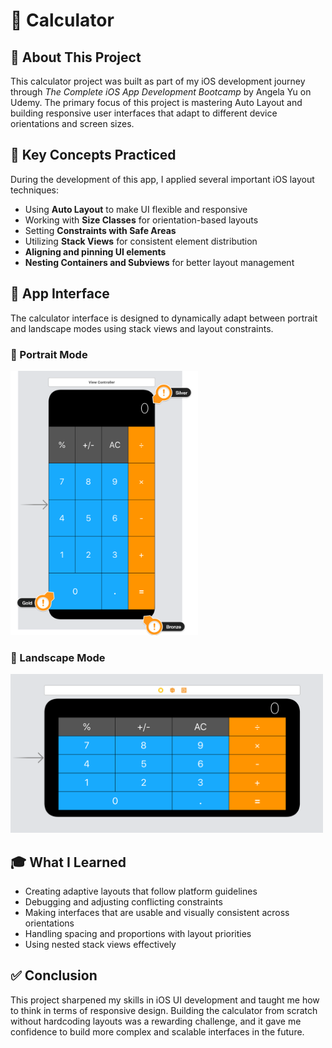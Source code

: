 # 🧮 Calculator

## 📘 About This Project

This calculator project was built as part of my iOS development journey through *The Complete iOS App Development Bootcamp* by Angela Yu on Udemy. The primary focus of this project is mastering Auto Layout and building responsive user interfaces that adapt to different device orientations and screen sizes.

## 🧠 Key Concepts Practiced

During the development of this app, I applied several important iOS layout techniques:

* Using **Auto Layout** to make UI flexible and responsive
* Working with **Size Classes** for orientation-based layouts
* Setting **Constraints with Safe Areas**
* Utilizing **Stack Views** for consistent element distribution
* **Aligning and pinning UI elements**
* **Nesting Containers and Subviews** for better layout management

## 📱 App Interface

The calculator interface is designed to dynamically adapt between portrait and landscape modes using stack views and layout constraints.

### 📲 Portrait Mode

<img src="Documentation/Portrait.png" width="300"/>

### 🌄 Landscape Mode

<img src="Documentation/Landscape.png" width="500"/>

## 🎓 What I Learned

* Creating adaptive layouts that follow platform guidelines
* Debugging and adjusting conflicting constraints
* Making interfaces that are usable and visually consistent across orientations
* Handling spacing and proportions with layout priorities
* Using nested stack views effectively

## ✅ Conclusion

This project sharpened my skills in iOS UI development and taught me how to think in terms of responsive design. Building the calculator from scratch without hardcoding layouts was a rewarding challenge, and it gave me confidence to build more complex and scalable interfaces in the future.

